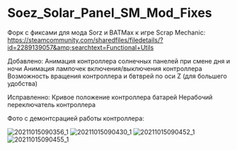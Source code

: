 # Soez_Solar_Panel_SM_Mod_Fixes
Форк с фиксами для мода Sorz и BATMax к игре Scrap Mechanic: https://steamcommunity.com/sharedfiles/filedetails/?id=2289139057&amp;searchtext=Functional+Utils

Добавлено:
Анимация контроллера солнечных панелей при смене дня и ночи
Анимация лампочек включения/выключения контроллера
Возможность вращения контроллера и бвтврей по оси Z (для большего удобства)

Исправленно:
Кривое положение контроллера батарей
Нерабочий переключатель контроллера

Фото с демонтсрацией работы контроллера:

![20211015090356_1](https://user-images.githubusercontent.com/56871670/137440170-7dbbe2ed-9259-4f5d-ad54-d0ac6d28ef6a.jpg)
![20211015090430_1](https://user-images.githubusercontent.com/56871670/137440176-e93a5c48-0bfa-4dc2-bd2f-a7b608b2e6b0.jpg)
![20211015090452_1](https://user-images.githubusercontent.com/56871670/137440178-a7f8918f-2f57-4b05-809d-e5946cca305b.jpg)
![20211015090455_1](https://user-images.githubusercontent.com/56871670/137440182-99b2e65e-cc2d-4df7-8f69-e53a1333e1e9.jpg)
